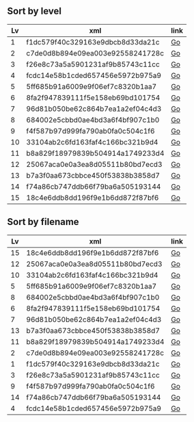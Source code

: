 ## Sort by level

| Lv   | xml                              | link                                       |
| ---- | -------------------------------- | ------------------------------------------ |
| 1    | f1dc579f40c329163e9dbcb8d33da21c | [Go](f1dc579f40c329163e9dbcb8d33da21c.xml) |
| 2    | c7de0d8b894e09ea003e92558241728c | [Go](c7de0d8b894e09ea003e92558241728c.xml) |
| 3    | f26e8c73a5a5901231af9b85743c11cc | [Go](f26e8c73a5a5901231af9b85743c11cc.xml) |
| 4    | fcdc14e58b1cded657456e5972b975a9 | [Go](fcdc14e58b1cded657456e5972b975a9.xml) |
| 5    | 5ff685b91a6009e9f06ef7c8320b1aa7 | [Go](5ff685b91a6009e9f06ef7c8320b1aa7.xml) |
| 6    | 8fa2f947839111f5e158eb69bd101754 | [Go](8fa2f947839111f5e158eb69bd101754.xml) |
| 7    | 96d81b050be62c864b7ea1a2ef04c4d3 | [Go](96d81b050be62c864b7ea1a2ef04c4d3.xml) |
| 8    | 684002e5cbbd0ae4bd3a6f4bf907c1b0 | [Go](684002e5cbbd0ae4bd3a6f4bf907c1b0.xml) |
| 9    | f4f587b97d999fa790ab0fa0c504c1f6 | [Go](f4f587b97d999fa790ab0fa0c504c1f6.xml) |
| 10   | 33104ab2c6fd163faf4c166bc321b9d4 | [Go](33104ab2c6fd163faf4c166bc321b9d4.xml) |
| 11   | b8a829f18979839b504914a1749233d4 | [Go](b8a829f18979839b504914a1749233d4.xml) |
| 12   | 25067aca0e0a3ea8d05511b80bd7ecd3 | [Go](25067aca0e0a3ea8d05511b80bd7ecd3.xml) |
| 13   | b7a3f0aa673cbbce450f53838b3858d7 | [Go](b7a3f0aa673cbbce450f53838b3858d7.xml) |
| 14   | f74a86cb747ddb66f79ba6a505193144 | [Go](f74a86cb747ddb66f79ba6a505193144.xml) |
| 15   | 18c4e6ddb8dd196f9e1b6dd872f87bf6 | [Go](18c4e6ddb8dd196f9e1b6dd872f87bf6.xml) |

## Sort by filename

| Lv   | xml                              | link                                       |
| ---- | -------------------------------- | ------------------------------------------ |
| 15   | 18c4e6ddb8dd196f9e1b6dd872f87bf6 | [Go](18c4e6ddb8dd196f9e1b6dd872f87bf6.xml) |
| 12   | 25067aca0e0a3ea8d05511b80bd7ecd3 | [Go](25067aca0e0a3ea8d05511b80bd7ecd3.xml) |
| 10   | 33104ab2c6fd163faf4c166bc321b9d4 | [Go](33104ab2c6fd163faf4c166bc321b9d4.xml) |
| 5    | 5ff685b91a6009e9f06ef7c8320b1aa7 | [Go](5ff685b91a6009e9f06ef7c8320b1aa7.xml) |
| 8    | 684002e5cbbd0ae4bd3a6f4bf907c1b0 | [Go](684002e5cbbd0ae4bd3a6f4bf907c1b0.xml) |
| 6    | 8fa2f947839111f5e158eb69bd101754 | [Go](8fa2f947839111f5e158eb69bd101754.xml) |
| 7    | 96d81b050be62c864b7ea1a2ef04c4d3 | [Go](96d81b050be62c864b7ea1a2ef04c4d3.xml) |
| 13   | b7a3f0aa673cbbce450f53838b3858d7 | [Go](b7a3f0aa673cbbce450f53838b3858d7.xml) |
| 11   | b8a829f18979839b504914a1749233d4 | [Go](b8a829f18979839b504914a1749233d4.xml) |
| 2    | c7de0d8b894e09ea003e92558241728c | [Go](c7de0d8b894e09ea003e92558241728c.xml) |
| 1    | f1dc579f40c329163e9dbcb8d33da21c | [Go](f1dc579f40c329163e9dbcb8d33da21c.xml) |
| 3    | f26e8c73a5a5901231af9b85743c11cc | [Go](f26e8c73a5a5901231af9b85743c11cc.xml) |
| 9    | f4f587b97d999fa790ab0fa0c504c1f6 | [Go](f4f587b97d999fa790ab0fa0c504c1f6.xml) |
| 14   | f74a86cb747ddb66f79ba6a505193144 | [Go](f74a86cb747ddb66f79ba6a505193144.xml) |
| 4    | fcdc14e58b1cded657456e5972b975a9 | [Go](fcdc14e58b1cded657456e5972b975a9.xml) |

